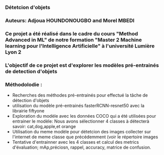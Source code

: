 ### Détetcion d'objets

### Auteurs: Adjoua HOUNDONOUGBO and Morel MBEDI

### Ce projet  a été réalisé dans le cadre du cours "Method Advanced in ML" de notre formation "Master 2  Machine learning pour l'Intelligence Artificielle" à l'université Lumière Lyon 2


### L'objectif de ce projet est d'explorer les modèles  pré-entrainés de detection d'objets

### Méthodolodie :

- Recherches des méthodes pré-entrainés pour effectué la tâche de détection d'objets
- utilisation  du modèle  pré-entrainés  fasterRCNN-resnet50 avec  la librairie fiftyone
- Exploration du modèle avec les données COCO qui a été utilisées pour entrainer le modèle: Nous avons sélectionner 4 classes à détecterà savoir: cat,dog,apple,et orange
- Utilisation du meme modèle pour détetcion des images collecter sur l'internet de meme classe que précédemment (voir le répertoire images
- Tentative d'entrainner avec les 4 classes et calcul des metrics d'évaluation; mAp,préciosn, rappel, accuracy, matrice de confusion.


